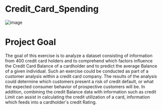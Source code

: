 # Credit_Card_Spending

![image](https://user-images.githubusercontent.com/81894324/140922028-6fb26ace-8947-4307-9f61-770690b3f950.png)

# Project Goal

The goal of this exercise is to analyze a dataset consisting of information from 400 credit card holders and to comprehend which factors influence the Credit Card Balance of a cardholder and to predict the average Balance of a given individual. Such an exercise could be conducted as part of a customer analysis within a credit card company. The results of the analysis could determine which customers present a risk of credit default, or what the expected consumer behavior of prospective customers will be. In addition, combining the credit Balance data with information such as credit Limit can assist in calculating the credit utilization of a card, information which feeds into a cardholder's credit Rating.

